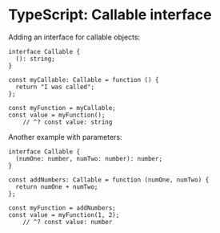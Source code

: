 # TypeScript: Callable interface

Adding an interface for callable objects:

```tsx
interface Callable {
  (): string;
}

const myCallable: Callable = function () {
  return "I was called";
};

const myFunction = myCallable;
const value = myFunction();
    // ^? const value: string
```

Another example with parameters:

```tsx
interface Callable {
  (numOne: number, numTwo: number): number;
}

const addNumbers: Callable = function (numOne, numTwo) {
  return numOne + numTwo;
};

const myFunction = addNumbers;
const value = myFunction(1, 2);
    // ^? const value: number
```
